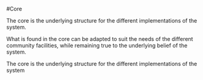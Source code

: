 #Core

The core is the underlying structure for the different implementations of the system.

What is found in the core can be adapted to suit the needs of the different community facilities, while remaining true to the underlying belief of the system.

The core is the underlying structure for the different implementations of the system

